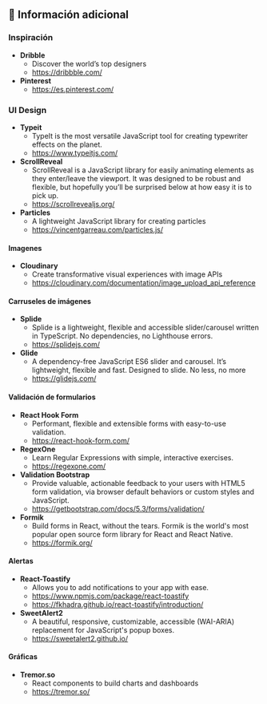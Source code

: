 ## 📌 Información adicional 

### Inspiración
- **Dribble**
    - Discover the world’s top designers
    - https://dribbble.com/
- **Pinterest**
    - https://es.pinterest.com/

### UI Design

- **Typeit**
    - TypeIt is the most versatile JavaScript tool for creating typewriter effects on the planet. 
    - https://www.typeitjs.com/
- **ScrollReveal**
    - ScrollReveal is a JavaScript library for easily animating elements as they enter/leave the viewport. It was designed to be robust and flexible, but hopefully you’ll be surprised below at how easy it is to pick up.
    - https://scrollrevealjs.org/
- **Particles**
    - A lightweight JavaScript library for creating particles
    - https://vincentgarreau.com/particles.js/

#### Imagenes
- **Cloudinary**
    - Create transformative visual experiences with image APIs
    - https://cloudinary.com/documentation/image_upload_api_reference

#### Carruseles de imágenes 
- **Splide**
    - Splide is a lightweight, flexible and accessible slider/carousel written in TypeScript. No dependencies, no Lighthouse errors.
    - https://splidejs.com/
- **Glide**
    - A dependency-free JavaScript ES6 slider and carousel. It’s lightweight, flexible and fast. Designed to slide. No less, no more
    - https://glidejs.com/

#### Validación de formularios
- **React Hook Form**
    - Performant, flexible and extensible forms with easy-to-use validation.
    - https://react-hook-form.com/
- **RegexOne**
    - Learn Regular Expressions with simple, interactive exercises.
    - https://regexone.com/
- **Validation Bootstrap**
    - Provide valuable, actionable feedback to your users with HTML5 form validation, via browser default behaviors or custom styles and JavaScript.
    - https://getbootstrap.com/docs/5.3/forms/validation/
- **Formik**
    - Build forms in React, without the tears. Formik is the world's most popular open source form library for React and React Native.
    - https://formik.org/

#### Alertas
- **React-Toastify**
    - Allows you to add notifications to your app with ease.
    - https://www.npmjs.com/package/react-toastify
    - https://fkhadra.github.io/react-toastify/introduction/
- **SweetAlert2**
    - A beautiful, responsive, customizable, accessible (WAI-ARIA) replacement for JavaScript's popup boxes. 
    - https://sweetalert2.github.io/


#### Gráficas
- **Tremor.so**
    - React components to build charts and dashboards
    - https://tremor.so/